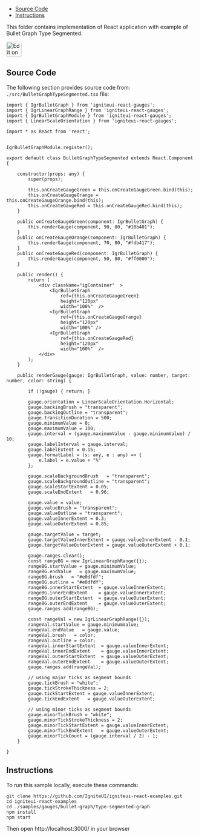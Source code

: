 <!-- NOTE: do not change this file because it will be auto re-generated from template file: -->
<!-- https://github.com/IgniteUI/igniteui-react-examples/tree/master/templates/sample/ReadMe.md -->

<!-- ## Table of Contents -->
<!-- - [Sample Preview](#Sample-Preview) -->
- [Source Code](#Source-Code)
- [Instructions](#Instructions)

This folder contains implementation of React application with example of Bullet Graph Type Segmented.
<!-- in the Bullet Graph component -->
<!-- [Bullet Graph](https://infragistics.com/Reactsite/components/bullet-graph.html) -->

<html lang="en" xmlns="http://www.w3.org/1999/xhtml">
    <body>
        <a target="_blank" href="https://codesandbox.io/s/github/IgniteUI/igniteui-react-examples/tree/master/samples/gauges/bullet-graph/type-segmented-graph?fontsize=14&hidenavigation=1&theme=dark&view=preview&file=/src/BulletGraphTypeSegmented.tsx" rel="noopener noreferrer">
            <img height="40px" style="border-radius: 0.25rem" alt="Edit on CodeSandbox" src="https://static.infragistics.com/xplatform/images/sandbox/code.png"/>
        </a>
        <!-- <a target="_blank"
href="https://codesandbox.io/s/github/IgniteUI/igniteui-react-examples/tree/master/samples/maps/geo-map/binding-csv-points?fontsize=14&hidenavigation=1&theme=dark&view=preview">
            <img alt="Edit Sample" src="https://codesandbox.io/static/img/play-codesandbox.svg"/>
        </a> -->
        <!-- <a target="_blank" style="margin-left: 0.5rem"
href="https://codesandbox.io/embed/github/IgniteUI/igniteui-react-examples/tree/master/samples/gauges/bullet-graph/type-segmented-graph?fontsize=14&hidenavigation=1&theme=dark&view=preview&file=/src/BulletGraphTypeSegmented.tsx">
            <img height="40px" style="border-radius: 5px" alt="View on CodeSandbox" src="https://static.infragistics.com/xplatform/images/sandbox/view.png"/>
        </a> -->
        <!-- <a target="_blank"
href="https://codesandbox.io/embed/github/IgniteUI/igniteui-react-examples/tree/master/samples/maps/geo-map/binding-csv-points?fontsize=14&hidenavigation=1&theme=dark&view=preview">
            <img alt="View on CodeSandbox" src="https://static.infragistics.com/xplatform/images/sandbox/view.png"/>
        </a>
https://codesandbox.io/embed/react-treemap-overview-rtb45
https://codesandbox.io/static/img/play-codesandbox.svg
https://codesandbox.io/embed/react-treemap-overview-rtb45?view=browser -->
    </body>
</html>

<!-- ## Sample Preview -->

<!-- <iframe
  src="https://codesandbox.io/embed/github/IgniteUI/igniteui-react-examples/tree/master/samples/gauges/bullet-graph/type-segmented-graph?fontsize=14&hidenavigation=1&theme=dark&view=preview&file=/src/BulletGraphTypeSegmented.tsx"
  style="width:100%; height:400px; border:0; border-radius: 4px; overflow:hidden;"
  allow="accelerometer; ambient-light-sensor; camera; encrypted-media; geolocation; gyroscope; hid; microphone; midi; payment; usb; vr"
  sandbox="allow-forms allow-modals allow-popups allow-presentation allow-same-origin allow-scripts"
></iframe> -->

## Source Code

The following section provides source code from:
`./src/BulletGraphTypeSegmented.tsx` file:

```tsx
import { IgrBulletGraph } from 'igniteui-react-gauges';
import { IgrLinearGraphRange } from 'igniteui-react-gauges';
import { IgrBulletGraphModule } from 'igniteui-react-gauges';
import { LinearScaleOrientation } from 'igniteui-react-gauges';

import * as React from 'react';


IgrBulletGraphModule.register();

export default class BulletGraphTypeSegmented extends React.Component {

    constructor(props: any) {
        super(props);

        this.onCreateGaugeGreen = this.onCreateGaugeGreen.bind(this);
        this.onCreateGaugeOrange = this.onCreateGaugeOrange.bind(this);
        this.onCreateGaugeRed = this.onCreateGaugeRed.bind(this);
    }

    public onCreateGaugeGreen(component: IgrBulletGraph) {
        this.renderGauge(component, 90, 80, "#10b401");
    }
    public onCreateGaugeOrange(component: IgrBulletGraph) {
        this.renderGauge(component, 70, 80, "#fdb417");
    }
    public onCreateGaugeRed(component: IgrBulletGraph) {
        this.renderGauge(component, 50, 80, "#ff0000");
    }

    public render() {
        return (
            <div className="igContainer"  >
                <IgrBulletGraph
                    ref={this.onCreateGaugeGreen}
                    height="120px"
                    width="100%"  />
                <IgrBulletGraph
                    ref={this.onCreateGaugeOrange}
                    height="120px"
                    width="100%" />
                <IgrBulletGraph
                    ref={this.onCreateGaugeRed}
                    height="120px"
                    width="100%"  />
            </div>
        );
    }

    public renderGauge(gauge: IgrBulletGraph, value: number, target: number, color: string) {

        if (!gauge) { return; }

        gauge.orientation = LinearScaleOrientation.Horizontal;
        gauge.backingBrush = "transparent";
        gauge.backingOutline = "transparent";
        gauge.transitionDuration = 500;
        gauge.minimumValue = 0;
        gauge.maximumValue = 100;
        gauge.interval = (gauge.maximumValue - gauge.minimumValue) / 10;
        gauge.labelInterval = gauge.interval;
        gauge.labelExtent = 0.15;
        gauge.formatLabel = (s: any, e : any) => {
            e.label = e.value + "%"
        };

        gauge.scaleBackgroundBrush   = "transparent";
        gauge.scaleBackgroundOutline = "transparent";
        gauge.scaleStartExtent = 0.05;
        gauge.scaleEndExtent   = 0.96;

        gauge.value = value;
        gauge.valueBrush = "transparent";
        gauge.valueOutline = "transparent";
        gauge.valueInnerExtent = 0.3;
        gauge.valueOuterExtent = 0.85;

        gauge.targetValue = target;
        gauge.targetValueInnerExtent = gauge.valueInnerExtent - 0.1;
        gauge.targetValueOuterExtent = gauge.valueOuterExtent + 0.1;

        gauge.ranges.clear();
        const rangeBG = new IgrLinearGraphRange({});
        rangeBG.startValue = gauge.minimumValue;
        rangeBG.endValue   = gauge.maximumValue;
        rangeBG.brush   = "#e0dfdf";
        rangeBG.outline = "#e0dfdf";
        rangeBG.innerStartExtent  = gauge.valueInnerExtent;
        rangeBG.innerEndExtent    = gauge.valueInnerExtent;
        rangeBG.outerStartExtent  = gauge.valueOuterExtent;
        rangeBG.outerEndExtent    = gauge.valueOuterExtent;
        gauge.ranges.add(rangeBG);

        const rangeVal = new IgrLinearGraphRange({});
        rangeVal.startValue = gauge.minimumValue;
        rangeVal.endValue   = gauge.value;
        rangeVal.brush   = color;
        rangeVal.outline = color;
        rangeVal.innerStartExtent  = gauge.valueInnerExtent;
        rangeVal.innerEndExtent    = gauge.valueInnerExtent;
        rangeVal.outerStartExtent  = gauge.valueOuterExtent;
        rangeVal.outerEndExtent    = gauge.valueOuterExtent;
        gauge.ranges.add(rangeVal);

        // using major ticks as segment bounds
        gauge.tickBrush = "white";
        gauge.tickStrokeThickness = 2;
        gauge.tickStartExtent = gauge.valueInnerExtent;
        gauge.tickEndExtent   = gauge.valueOuterExtent;

        // using minor ticks as segment bounds
        gauge.minorTickBrush = "white";
        gauge.minorTickStrokeThickness = 2;
        gauge.minorTickStartExtent = gauge.valueInnerExtent;
        gauge.minorTickEndExtent   = gauge.valueOuterExtent;
        gauge.minorTickCount = (gauge.interval / 2) - 1;
    }

}
```

## Instructions
To run this sample locally, execute these commands:

```
git clone https://github.com/IgniteUI/igniteui-react-examples.git
cd igniteui-react-examples
cd ./samples/gauges/bullet-graph/type-segmented-graph
npm install
npm start

```

Then open http://localhost:3000/ in your browser


